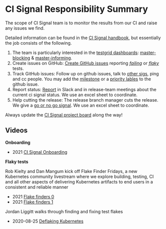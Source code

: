 # CI Signal Responsibility Summary

The scope of CI Signal team is to monitor the results from our CI and raise any issues we find. 

Detailed information can be found in  the [CI Signal handbook](https://github.com/kubernetes/sig-release/blob/master/release-team/role-handbooks/ci-signal/README.md), but essentially the job consists of the following.

1. The team is particularly interested in the [testgrid dashboards](https://github.com/kubernetes/sig-release/blob/master/release-team/role-handbooks/ci-signal/README.md#blocking-vs-informing-dashboards): [master-blocking](https://testgrid.k8s.io/sig-release-master-blocking) & [master-informing](https://testgrid.k8s.io/sig-release-master-informing).
2. Create issues on GitHub: [Create GitHub issues](https://github.com/kubernetes/sig-release/blob/master/release-team/role-handbooks/ci-signal/README.md#opening-issues) reporting [*failing*](https://github.com/kubernetes/kubernetes/issues/new?assignees=&labels=kind%2Ffailing-test&template=failing-test.yaml) or [*flaky*](https://github.com/kubernetes/kubernetes/issues/new?assignees=&labels=kind%2Fflake&template=flaking-test.yaml) tests.
3. Track GitHub issues: Follow up on github issues, talk to [other sigs](https://github.com/kubernetes/sig-release/blob/master/release-team/role-handbooks/ci-signal/README.md#working-with-sigs-outside-sig-release), ping and cc people. You may add the [milestone](https://github.com/kubernetes/sig-release/blob/master/release-team/role-handbooks/ci-signal/README.md#working-with-sigs-outside-sig-release) or a [priority lables](https://github.com/kubernetes/sig-release/blob/master/release-team/role-handbooks/ci-signal/README.md#priority-labels) to the github issue.
4. Report status: [Report](https://github.com/kubernetes/sig-release/blob/master/release-team/role-handbooks/ci-signal/README.md#reporting-status) in Slack and in release-team meetings about the current ci signal status. We use an excel sheet to coordinate. 
5. Help cutting the release: The release branch manager cuts the release. We give a [go or no go signal](https://github.com/kubernetes/sig-release/blob/master/release-team/role-handbooks/ci-signal/README.md#release-cutting---go-or-no-go). We use an excel sheet to coordinate.

Always update the [CI Signal project board](https://github.com/kubernetes/sig-release/blob/master/release-team/role-handbooks/ci-signal/README.md#release-cutting---go-or-no-go) along the way! 


## Videos

**Onboarding**

- 2021 [CI Signal Onboarding](https://youtu.be/bttEcArAjUw)

**Flaky tests**

Rob Kielty and Dan Mangum kick off Flake Finder Fridays, a new Kubernetes community livestream where we explore building, testing, CI and all other aspects of delivering Kubernetes artifacts to end users in a consistent and reliable manner
- 2021 [Flake finders 0](https://youtu.be/Hqlm2h2AEvA)
- 2021 [Flake finders 1](https://youtu.be/9muoWaXZK8I)

Jordan Liggitt walks through finding and fixing test flakes
- 2020-08-25 [Deflaking Kubernetes](https://www.youtube.com/watch?v=Ewp8LNY_qTg)